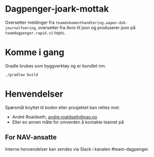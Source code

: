 # Dagpenger-joark-mottak

Oversetter meldinger fra `teamdokumenthandtering.aapen-dok-journalfoering`, oversetter fra Avro til json og produserer json på `teamdagpenger.rapid.v1` topic. 



# Komme i gang

Gradle brukes som byggverktøy og er bundlet inn. 

`./gradlew build` 

# Henvendelser

Spørsmål knyttet til koden eller prosjektet kan rettes mot:

* André Roaldseth, andre.roaldseth@nav.no 
* Eller en annen måte for omverden å kontakte teamet på

## For NAV-ansatte

Interne henvendelser kan sendes via Slack i kanalen #team-dagpenger. 
